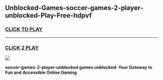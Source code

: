 
## Unblocked-Games-soccer-games-2-player-unblocked-Play-Free-hdpvf
<h3>
<a href="https://premium76.site?title=soccer-games-2-player-unblocked&ref=18A1">CLICK TO PLAY</a></h3>
<hr>

<h3>
<a href="https://premium76.site?title=soccer-games-2-player-unblocked&ref=18A1">CLICK 2 PLAY</a>
  
</h3>

<a href="https://premium76.site?title=soccer-games-2-player-unblocked&ref=18A1"><img src="https://clearcache.store/games.png"></a>


**soccer-games-2-player-unblocked games unblocked: Your Gateway to Fun and Accessible Online Gaming**
